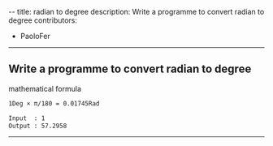 --
title: radian to degree
description: Write a programme to convert radian to degree
contributors:
  - PaoloFer
---

## Write a programme to convert radian to degree

mathematical formula

```txt
1Deg × π/180 = 0.01745Rad
```



```txt
Input  : 1
Output : 57.2958
```

---
